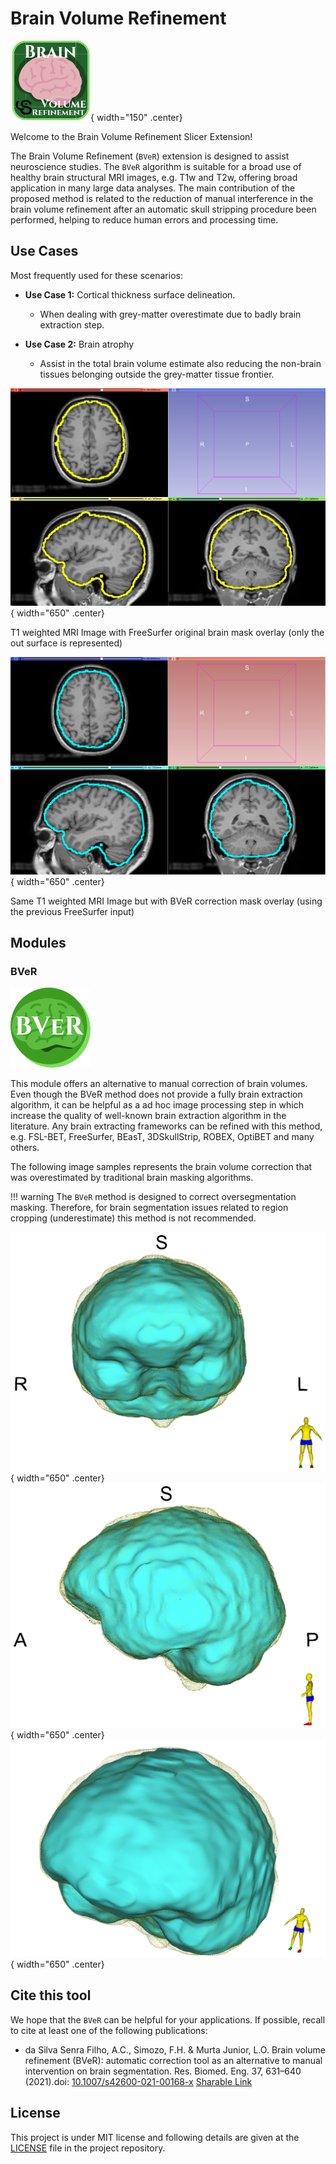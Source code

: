 # Brain Volume Refinement

![project logo](assets/BrainVolumeRefinement.png){ width="150" .center}

Welcome to the Brain Volume Refinement Slicer Extension!

The Brain Volume Refinement (`BVeR`) extension is designed to assist neuroscience studies. The `BVeR` algorithm is suitable for a broad use of healthy brain structural MRI images, e.g. T1w and T2w, offering broad application in many large data analyses. The main contribution of the proposed method is related to the reduction of manual interference in the brain volume refinement after an automatic skull stripping procedure been performed, helping to reduce human errors and processing time.

## Use Cases

Most frequently used for these scenarios:

- **Use Case 1:** Cortical thickness surface delineation.

    - When dealing with grey-matter overestimate due to badly brain extraction step.

- **Use Case 2:** Brain atrophy

    - Assist in the total brain volume estimate also reducing the non-brain tissues belonging outside the grey-matter tissue frontier.

![example1](assets/T1-FS.png){ width="650" .center}

T1 weighted MRI Image with FreeSurfer original brain mask overlay (only the out surface is represented)

![example1](assets/T1-FS-BVeR.png){ width="650" .center}

Same T1 weighted MRI Image but with BVeR correction mask overlay (using the previous FreeSurfer input)


## Modules

### BVeR

![bver-logo](assets/BVeR-icon.png)

This module offers an alternative to manual correction of brain volumes. Even though the BVeR method does not provide a fully brain extraction algorithm, it can be helpful as a ad hoc image processing step in which increase the quality of well-known brain extraction algorithm in the literature. Any brain extracting frameworks can be refined with this method, e.g. FSL-BET, FreeSurfer, BEasT, 3DSkullStrip, ROBEX, OptiBET and many others.

The following image samples represents the brain volume correction that was overestimated by traditional brain masking algorithms.

!!! warning
    The `BVeR` method is designed to correct oversegmentation masking. Therefore, for brain segmentation issues related to region cropping (underestimate) this method is not recommended.

![example1](assets/BVeR-3D-Anterior.png){ width="650" .center}
![example1](assets/BVeR-3D-Lateral.png){ width="650" .center}
![example1](assets/BVeR-3D-FreeView.png){ width="650" .center}


## Cite this tool

We hope that the `BVeR` can be helpful for your applications. If possible, recall to cite at least one of the following publications:

* da Silva Senra Filho, A.C., Simozo, F.H. & Murta Junior, L.O. Brain volume refinement (BVeR): automatic correction tool as an alternative to manual intervention on brain segmentation. Res. Biomed. Eng. 37, 631–640 (2021).doi: [10.1007/s42600-021-00168-x](https://doi.org/10.1007/s42600-021-00168-x) [Sharable Link](https://rdcu.be/dZFFt)


## License

This project is under MIT license and following details are given at the [LICENSE](https://github.com/CSIM-Toolkits/SlicerDiffusionComplexityMap/blob/main/LICENSE) file in the project repository.